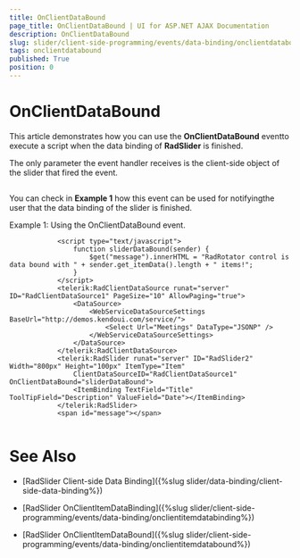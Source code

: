 ```yaml
---
title: OnClientDataBound
page_title: OnClientDataBound | UI for ASP.NET AJAX Documentation
description: OnClientDataBound
slug: slider/client-side-programming/events/data-binding/onclientdatabound
tags: onclientdatabound
published: True
position: 0
---
```


# OnClientDataBound



This article demonstrates how you can use the __OnClientDataBound__ eventto execute a script when the data binding of __RadSlider__ is finished.

The only parameter the event handler receives is the client-side object of the slider that fired the event.

## 

You can check in __Example 1__ how this event can be used for notifyingthe user that the data binding of the slider is finished.

Example 1: Using the OnClientDataBound event.

````ASPNET
	        <script type="text/javascript">
	            function sliderDataBound(sender) {
	                $get("message").innerHTML = "RadRotator control is data bound with " + sender.get_itemData().length + " items!";
	            }
	        </script>
	        <telerik:RadClientDataSource runat="server" ID="RadClientDataSource1" PageSize="10" AllowPaging="true">
	            <DataSource>
	                <WebServiceDataSourceSettings BaseUrl="http://demos.kendoui.com/service/">
	                    <Select Url="Meetings" DataType="JSONP" />
	                </WebServiceDataSourceSettings>
	            </DataSource>
	        </telerik:RadClientDataSource>
	        <telerik:RadSlider runat="server" ID="RadSlider2" Width="800px" Height="100px" ItemType="Item" 
	            ClientDataSourceID="RadClientDataSource1" OnClientDataBound="sliderDataBound">
	            <ItemBinding TextField="Title" ToolTipField="Description" ValueField="Date"></ItemBinding>
	        </telerik:RadSlider>
	        <span id="message"></span>
	
````



# See Also

 * [RadSlider Client-side Data Binding]({%slug slider/data-binding/client-side-data-binding%})

 * [RadSlider OnClientItemDataBinding]({%slug slider/client-side-programming/events/data-binding/onclientitemdatabinding%})

 * [RadSlider OnClientItemDataBound]({%slug slider/client-side-programming/events/data-binding/onclientitemdatabound%})
